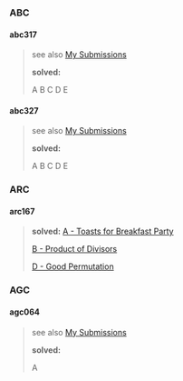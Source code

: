 ### ABC

#### abc317

>   see also [My Submissions](https://atcoder.jp/contests/abc317/submissions/me)
>
>   **solved:**
>
>   A B C D E

#### abc327

>see also [My Submissions](https://atcoder.jp/contests/abc327/submissions/me)
>
>**solved:**
>
>A B C D E



### ARC

#### arc167

>   **solved:**
>    [A - Toasts for Breakfast Party](https://atcoder.jp/contests/arc167/tasks/arc167_a) 
>
>    [B - Product of Divisors](https://atcoder.jp/contests/arc167/tasks/arc167_b)
>
>    [D - Good Permutation](https://atcoder.jp/contests/arc167/tasks/arc167_d) 



### AGC

#### agc064

>see also [My Submissions](https://atcoder.jp/contests/agc064/submissions/me)
>
>**solved:**
>
>A